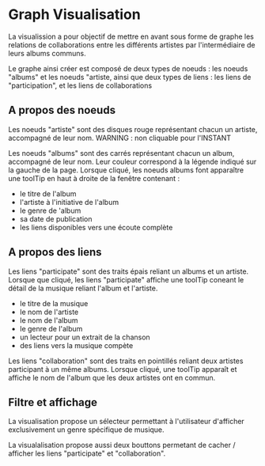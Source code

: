 # Graph Visualisation

La visualission a pour objectif de mettre en avant sous forme de graphe les relations de collaborations entre les différents artistes par l'intermédiaire de leurs albums communs.

Le graphe ainsi créer est composé de deux types de noeuds : les noeuds "albums" et les noeuds "artiste, ainsi que deux types de liens : les liens de "participation", et les liens de collaborations


## A propos des noeuds
Les noeuds "artiste" sont des disques rouge représentant chacun un artiste, accompagné de leur nom. WARNING : non cliquable pour l'INSTANT

Les noeuds "albums" sont des carrés représentant chacun un album, accompagné de leur nom. Leur couleur correspond à la légende indiqué sur la gauche de la page. Lorsque cliqué, les noeuds albums font apparaître une toolTip en haut à droite de la fenêtre contenant : 
- le titre de l'album
- l'artiste à l'initiative de l'album
- le genre de 'album
- sa date de publication
- les liens disponibles vers une écoute complète

## A propos des liens

Les liens "participate" sont des traits épais reliant un albums et un artiste. Lorsque que cliqué, les liens "participate" affiche une toolTip coneant le détail de la musique reliant l'album et l'artiste.
- le titre de la musique
- le nom de l'artiste
- le nom de l'album
- le genre de l'album
- un lecteur pour un extrait de la chanson
- des liens vers la musique compète

Les liens "collaboration" sont des traits en pointillés reliant deux artistes participant à un même albums. Lorsque cliqué, une toolTip apparaît et affiche le nom de l'album que les deux artistes ont en commun.

## Filtre et affichage

La visualisation propose un sélecteur permettant à l'utilisateur d'afficher exclusivement un genre spécifique de musique.

La visualalisation propose aussi deux bouttons permetant de cacher / afficher les liens "participate" et "collaboration".   


